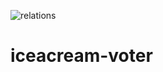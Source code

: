 ![relations](https://user-images.githubusercontent.com/89469754/161657586-5eeadb55-b979-4df4-aefa-922fa64f34b4.jpg)
# iceacream-voter
